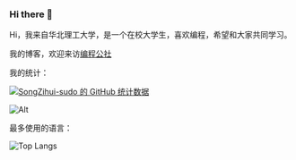 ### Hi there 👋

<!--
**SongZihui-sudo/SongZihui-sudo** is a ✨ _special_ ✨ repository because its `README.md` (this file) appears on your GitHub profile.

Here are some ideas to get you started:

- 🔭 I’m currently working on ...
- 🌱 I’m currently learning ...
- 👯 I’m looking to collaborate on ...
- 🤔 I’m looking for help with ...
- 💬 Ask me about ...
- 📫 How to reach me: ...
- 😄 Pronouns: ...
- ⚡ Fun fact: ...
-->
Hi，我来自华北理工大学，是一个在校大学生，喜欢编程，希望和大家共同学习。     

我的博客，欢迎来访[编程公社](https://songzihui-sudo.github.io/)       

我的统计：   
     
[![SongZihui-sudo 的 GitHub 统计数据](https://github-readme-stats.vercel.app/api?username=SongZihui-sudo&show_icons=true&theme=cobalt)](https://github.com/anuraghazra/github-readme-stats)           

![Alt](https://repobeats.axiom.co/api/embed/c427358c77c973e7d2ec6b9de9e8c510de35d788.svg "Repobeats analytics image")

最多使用的语言：

![Top Langs](https://github-readme-stats.vercel.app/api/top-langs/?username=SongZihui-sudo&langs_count=8&theme=cobalt)
